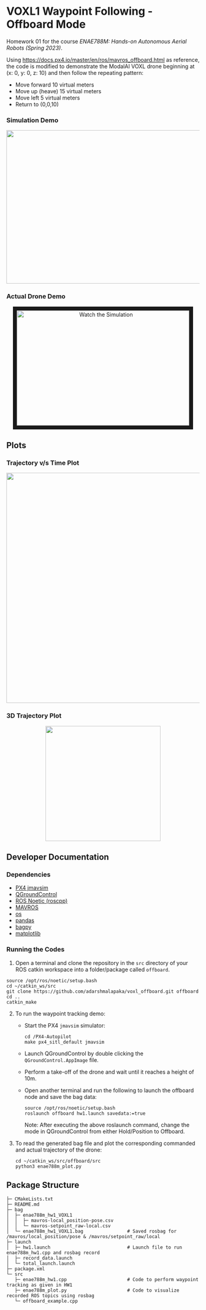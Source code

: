 # VOXL1 Waypoint Following - Offboard Mode

Homework 01 for the course _ENAE788M: Hands-on Autonomous Aerial Robots (Spring 2023)_.

Using https://docs.px4.io/master/en/ros/mavros_offboard.html as reference, the code is modified to demonstrate the ModalAI VOXL drone beginning at (x: 0, y: 0, z: 10) and then follow the repeating pattern:
- Move forward 10 virtual meters
- Move up (heave) 15 virtual meters
- Move left 5 virtual meters
- Return to (0,0,10)

### Simulation Demo
<p align="center">
  <img src="https://user-images.githubusercontent.com/40534801/220497867-db602e25-23a4-436b-aed1-218f8a1b2543.gif" width="600" height="400">
</p>
<!-- <p align = "center">
Simulation Demo
</p> -->

### Actual Drone Demo 
<p align="center">
<a href="https://www.youtube.com/watch?v=OxwKLBLmSRM" target="_blank">
 <img src="https://user-images.githubusercontent.com/40534801/222610290-23971b0c-a4b2-468f-8402-08df58c8e68b.png" alt="Watch the Simulation" width="450" height="300" border="10" />
</a>
</p>
<!-- <p align = "center">
Demo on an actual ModalAI VOXL drone.
</p> -->


## Plots

### Trajectory v/s Time Plot

<p align="center">
  <img src="https://user-images.githubusercontent.com/40534801/220487968-b638adb0-17e4-4ceb-b03d-d665add99305.png" width="600" height="600">
</p>

### 3D Trajectory Plot

<p align="center">
  <img src="https://user-images.githubusercontent.com/40534801/220487934-8dcc68c7-337e-4780-ad9b-77483228bbeb.png" width="300" height="300">
</p>


## Developer Documentation

### Dependencies 
* [PX4 jmavsim](http://docs.px4.io/main/en/simulation/jmavsim.html)
* [QGroundControl](http://qgroundcontrol.com/)
* [ROS Noetic (roscpp)](http://wiki.ros.org/noetic)
* [MAVROS](https://github.com/mavlink/mavros)
* [os](https://docs.python.org/3/library/os.html)
* [pandas](https://pandas.pydata.org/)
* [bagpy](https://github.com/jmscslgroup/bagpy)
* [matplotlib](https://matplotlib.org/)

### Running the Codes

1. Open a terminal and clone the repository in the ```src``` directory of your ROS catkin workspace into a folder/package called ```offboard```.
  ```
  source /opt/ros/noetic/setup.bash
  cd ~/catkin_ws/src
  git clone https://github.com/adarshmalapaka/voxl_offboard.git offboard
  cd ..
  catkin_make 
  ```
2. To run the waypoint tracking demo:
    * Start the PX4 ```jmavsim``` simulator:
        ```
        cd /PX4-Autopilot
        make px4_sitl_default jmavsim
        ```
    * Launch QGroundControl by double clicking the ```QGroundControl.AppImage``` file.
    * Perform a take-off of the drone and wait until it reaches a height of 10m. 
    * Open another terminal and run the following to launch the offboard node and save the bag data:
        ```
        source /opt/ros/noetic/setup.bash
        roslaunch offboard hw1.launch savedata:=true
        ```

        Note: After executing the above roslaunch command, change the mode in QGroundControl from either Hold/Position to Offboard.
3. To read the generated bag file and plot the corresponding commanded and actual trajectory of the drone:
    ```
    cd ~/catkin_ws/src/offboard/src
    python3 enae788m_plot.py
    ```

## Package Structure
```
├─ CMakeLists.txt
├─ README.md
├─ bag
│  ├─ enae788m_hw1_VOXL1
│  │  ├─ mavros-local_position-pose.csv
│  │  └─ mavros-setpoint_raw-local.csv
│  └─ enae788m_hw1_VOXL1.bag                # Saved rosbag for /mavros/local_position/pose & /mavros/setpoint_raw/local
├─ launch
│  ├─ hw1.launch                            # Launch file to run enae788m_hw1.cpp and rosbag record 
│  ├─ record_data.launch
│  └─ total_launch.launch
├─ package.xml
└─ src
   ├─ enae788m_hw1.cpp                      # Code to perform waypoint tracking as given in HW1 
   ├─ enae788m_plot.py                      # Code to visualize recorded ROS topics using rosbag
   └─ offboard_example.cpp
